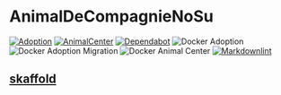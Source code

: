 # AnimalDeCompagnieNoSu

[![Adoption](https://github.com/futugyou/AnimalDeCompagnieNoSu/actions/workflows/adoption.yml/badge.svg)](https://github.com/futugyou/AnimalDeCompagnieNoSu/actions/workflows/adoption.yml)
[![AnimalCenter](https://github.com/futugyou/AnimalDeCompagnieNoSu/actions/workflows/animal_center.yml/badge.svg)](https://github.com/futugyou/AnimalDeCompagnieNoSu/actions/workflows/animal_center.yml)
[![Dependabot](https://github.com/futugyou/AnimalDeCompagnieNoSu/actions/workflows/dependabot-auto.yml/badge.svg)](https://github.com/futugyou/AnimalDeCompagnieNoSu/actions/workflows/dependabot-auto.yml)
![Docker Adoption](https://img.shields.io/docker/automated/futugyousuzu/adoption)
![Docker Adoption Migration](https://img.shields.io/docker/automated/futugyousuzu/adoption-migration)
![Docker Animal Center](https://img.shields.io/docker/automated/futugyousuzu/back_animal_center)
[![Markdownlint](https://github.com/futugyou/AnimalDeCompagnieNoSu/actions/workflows/markdownlint.yml/badge.svg)](https://github.com/futugyou/AnimalDeCompagnieNoSu/actions/workflows/markdownlint.yml)

## [skaffold](https://skaffold.dev/docs/)
